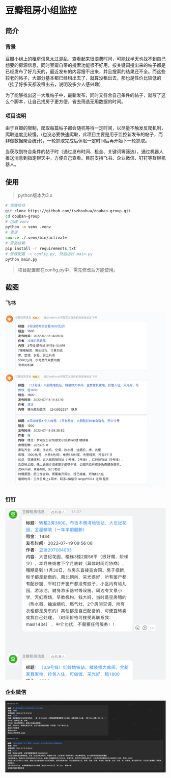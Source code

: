 # 豆瓣租房小组监控

## 简介

### 背景

豆瓣小组上的租房信息太过混乱，查看起来很浪费时间，可能找半天也找不到自己想要的房源信息，同时豆瓣自带的搜索功能很不好用，按关键词搜出来的帖子都是已经发布了好几天的，最近发布的内容搜不出来，并且搜索的结果还不全。而这些较老的帖子，大部分基本都已经租出去了，就算没租出去，那也是性价比较低的（挂了好多天都没租出去，说明没多少人感兴趣）

为了能够找出这一大堆帖子中，最新发布，同时又符合自己条件的帖子，就写了这么个脚本，让自己找房子更方便，省去筛选无用数据的时间。

### 项目说明

由于豆瓣的限制，爬取每篇帖子都会随机等待一定时间，以尽量不触发反爬机制，爬取速度比较慢。(也没必要快速爬取，此项目主要是用于监控新发布的帖子，而非做数据聚合统计)，一轮抓取完成后休眠一定时间后再开始下一轮抓取。

当获取到符合条件的帖子时（通过发布时间、租金、关键词等筛选），通过机器人推送消息到指定聊天中，方便自己查看。目前支持飞书、企业微信、钉钉等群聊机器人。

## 使用

> python版本为3.x

```bash
# 克隆项目
git clone https://github.com/iszhouhua/douban-group.git
cd douban-group
# 创建 venv
python -m venv .venv
# 激活
source ./.venv/bin/activate
# 安装依赖
pip install -r requirements.txt
# 修改配置 -> config.py, 然后运行 main.py
python main.py
```

> 项目配置都在config.py中，需先修改后方能使用。

## 截图

### 飞书

![钉钉](./screenshot/feishu.png)

### 钉钉

![钉钉](./screenshot/dingtalk.png)

### 企业微信

![企业微信](./screenshot/work.weixin.png)
